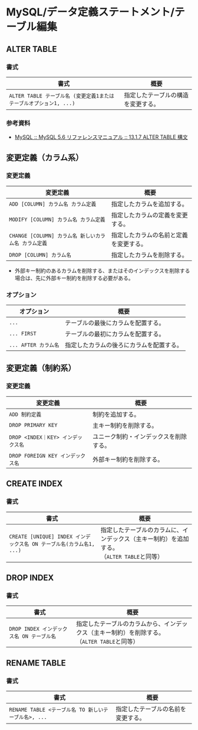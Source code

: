 # MySQL/データ定義ステートメント/テーブル編集

## ALTER TABLE

### 書式

| 書式                                                         | 概要                               |
| ------------------------------------------------------------ | ---------------------------------- |
| `ALTER TABLE テーブル名 (変更定義1またはテーブルオプション1, ...)` | 指定したテーブルの構造を変更する。 |

### 参考資料

- [MySQL :: MySQL 5.6 リファレンスマニュアル :: 13.1.7 ALTER TABLE 構文](https://dev.mysql.com/doc/refman/5.6/ja/alter-table.html)

## 変更定義（カラム系）

### 変更定義

| 変更定義                                             | 概要                                   |
| ---------------------------------------------------- | -------------------------------------- |
| `ADD [COLUMN] カラム名 カラム定義`                   | 指定したカラムを追加する。             |
| `MODIFY [COLUMN] カラム名 カラム定義`                | 指定したカラムの定義を変更する。       |
| `CHANGE [COLUMN] カラム名 新しいカラム名 カラム定義` | 指定したカラムの名前と定義を変更する。 |
| `DROP [COLUMN] カラム名`                             | 指定したカラムを削除する。             |

- 外部キー制約のあるカラムを削除する、またはそのインデックスを削除する場合は、先に外部キー制約を削除する必要がある。

### オプション

| オプション           | 概要                                     |
| -------------------- | ---------------------------------------- |
| `...`           | テーブルの最後にカラムを配置する。       |
| `... FIRST`      | テーブルの最初にカラムを配置する。       |
| `... AFTER カラム名` | 指定したカラムの後ろにカラムを配置する。 |

## 変更定義（制約系）

### 変更定義

| 変更定義                           | 概要                                   |
| ---------------------------------- | -------------------------------------- |
| `ADD 制約定義`                     | 制約を追加する。                       |
| `DROP PRIMARY KEY`                 | 主キー制約を削除する。                 |
| `DROP <INDEX｜KEY> インデックス名` | ユニーク制約・インデックスを削除する。 |
| `DROP FOREIGN KEY インデックス名`  | 外部キー制約を削除する。               |

## CREATE INDEX

### 書式

| 書式                                                         | 概要                                                         |
| ------------------------------------------------------------ | ------------------------------------------------------------ |
| `CREATE [UNIQUE] INDEX インデックス名 ON テーブル名(カラム名1, ...)` | 指定したテーブルのカラムに、インデックス（主キー制約）を追加する。<br />（`ALTER TABLE`と同等） |

## DROP INDEX

### 書式

| 書式                                      | 概要                                                         |
| ----------------------------------------- | ------------------------------------------------------------ |
| `DROP INDEX インデックス名 ON テーブル名` | 指定したテーブルのカラムから、インデックス（主キー制約）を削除する。<br />（`ALTER TABLE`と同等） |

## RENAME TABLE

### 書式

| 書式                                                 | 概要                               |
| ---------------------------------------------------- | ---------------------------------- |
| `RENAME TABLE <テーブル名 TO 新しいテーブル名>, ...` | 指定したテーブルの名前を変更する。 |
